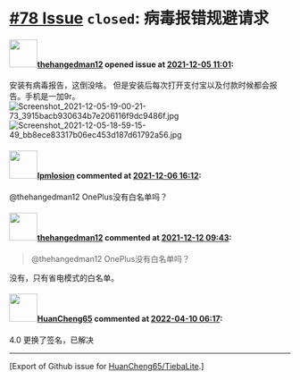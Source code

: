 # [\#78 Issue](https://github.com/HuanCheng65/TiebaLite/issues/78) `closed`: 病毒报错规避请求

#### <img src="https://avatars.githubusercontent.com/u/69257813?v=4" width="50">[thehangedman12](https://github.com/thehangedman12) opened issue at [2021-12-05 11:01](https://github.com/HuanCheng65/TiebaLite/issues/78):

安装有病毒报告，这倒没啥。
但是安装后每次打开支付宝以及付款时候都会报告。手机是一加9r。
![Screenshot_2021-12-05-19-00-21-73_3915bacb930634b7e206116f9dc9486f.jpg](https://user-images.githubusercontent.com/69257813/144743809-0bfd1460-8a2c-469c-bded-797900735962.jpg)
![Screenshot_2021-12-05-18-59-15-49_bb8ece83317b06ec453d187d61792a56.jpg](https://user-images.githubusercontent.com/69257813/144743811-ef4b6276-7163-4e9f-a502-db44f1394635.jpg)

#### <img src="https://avatars.githubusercontent.com/u/75523567?u=c8400b8d8bb1205e6163126cdf3d5836e46d1310&v=4" width="50">[Ipmlosion](https://github.com/Ipmlosion) commented at [2021-12-06 16:12](https://github.com/HuanCheng65/TiebaLite/issues/78#issuecomment-986923588):

@thehangedman12 OnePlus没有白名单吗？

#### <img src="https://avatars.githubusercontent.com/u/69257813?v=4" width="50">[thehangedman12](https://github.com/thehangedman12) commented at [2021-12-12 09:43](https://github.com/HuanCheng65/TiebaLite/issues/78#issuecomment-991864989):

> @thehangedman12 OnePlus没有白名单吗？

没有，只有省电模式的白名单。

#### <img src="https://avatars.githubusercontent.com/u/22636177?u=5e5e656c62ba51f1661d80a6a0fd9ec098e5023b&v=4" width="50">[HuanCheng65](https://github.com/HuanCheng65) commented at [2022-04-10 06:17](https://github.com/HuanCheng65/TiebaLite/issues/78#issuecomment-1094192637):

4.0 更换了签名，已解决


-------------------------------------------------------------------------------



[Export of Github issue for [HuanCheng65/TiebaLite](https://github.com/HuanCheng65/TiebaLite).]
